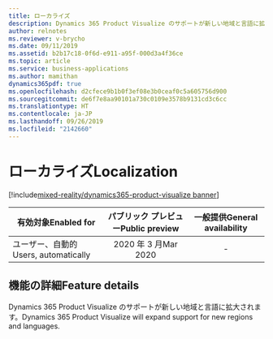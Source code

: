 ```yaml
---
title: ローカライズ
description: Dynamics 365 Product Visualize のサポートが新しい地域と言語に拡大されます。
author: relnotes
ms.reviewer: v-brycho
ms.date: 09/11/2019
ms.assetid: b2b17c18-0f6d-e911-a95f-000d3a4f36ce
ms.topic: article
ms.service: business-applications
ms.author: mamithan
dynamics365pdf: true
ms.openlocfilehash: d2cfece9b1b0f3ef08e3b0ceaf0c5a605756d900
ms.sourcegitcommit: de6f7e8aa90101a730c0109e3578b9131cd3c6cc
ms.translationtype: HT
ms.contentlocale: ja-JP
ms.lasthandoff: 09/26/2019
ms.locfileid: "2142660"
---
```

# <a name="localization"></a><span data-ttu-id="da056-103">ローカライズ</span><span class="sxs-lookup"><span data-stu-id="da056-103">Localization</span></span>
[!include[mixed-reality/dynamics365-product-visualize banner](../includes/mixed-reality/dynamics365-product-visualize.md)]

| <span data-ttu-id="da056-104">有効対象</span><span class="sxs-lookup"><span data-stu-id="da056-104">Enabled for</span></span>    |  <span data-ttu-id="da056-105">パブリック プレビュー</span><span class="sxs-lookup"><span data-stu-id="da056-105">Public preview</span></span> | <span data-ttu-id="da056-106">一般提供</span><span class="sxs-lookup"><span data-stu-id="da056-106">General availability</span></span> | 
| ---------- | :----------: |:----------: |
|<span data-ttu-id="da056-107">ユーザー、自動的</span><span class="sxs-lookup"><span data-stu-id="da056-107">Users, automatically</span></span>|<span data-ttu-id="da056-108">2020 年 3 月</span><span class="sxs-lookup"><span data-stu-id="da056-108">Mar 2020</span></span>| -|






## <a name="feature-details"></a><span data-ttu-id="da056-109">機能の詳細</span><span class="sxs-lookup"><span data-stu-id="da056-109">Feature details</span></span>
<!--feature detail start -->
<span data-ttu-id="da056-110">Dynamics 365 Product Visualize のサポートが新しい地域と言語に拡大されます。</span><span class="sxs-lookup"><span data-stu-id="da056-110">Dynamics 365 Product Visualize will expand support for new regions and languages.</span></span>
<!--feature detail end -->











